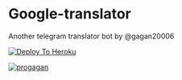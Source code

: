 # Google-translator
Another telegram translator bot by @gagan20006


[![Deploy To Heroku](https://www.herokucdn.com/deploy/button.svg)](https://heroku.com/deploy?template=https://github.com/gagan-10/google-translator)

<a href="https://github.com/progagan/google-translator"><img src="https://komarev.com/ghpvc/?username=Google-translator&label=Profile%20views&color=0e75b6&style=flat" alt="progagan" /></a> </p>
